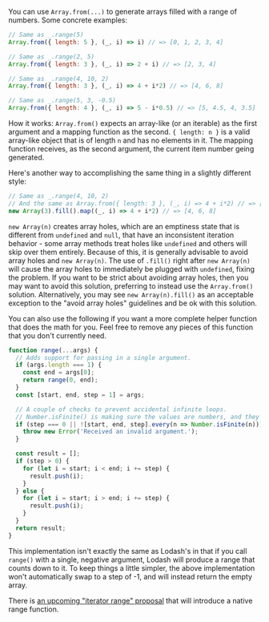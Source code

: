 You can use `Array.from(...)` to generate arrays filled with a range of numbers. Some concrete examples:

```javascript
// Same as _.range(5)
Array.from({ length: 5 }, (_, i) => i) // => [0, 1, 2, 3, 4]

// Same as _.range(2, 5)
Array.from({ length: 3 }, (_, i) => 2 + i) // => [2, 3, 4]

// Same as _.range(4, 10, 2)
Array.from({ length: 3 }, (_, i) => 4 + i*2) // => [4, 6, 8]

// Same as _.range(5, 3, -0.5)
Array.from({ length: 4 }, (_, i) => 5 - i*0.5) // => [5, 4.5, 4, 3.5]
```

How it works: `Array.from()` expects an array-like (or an iterable) as the first argument and a mapping function as the second. `{ length: n }` is a valid array-like object that is of length `n` and has no elements in it. The mapping function receives, as the second argument, the current item number geing generated.

Here's another way to accomplishing the same thing in a slightly different style:

```javascript
// Same as _.range(4, 10, 2)
// And the same as Array.from({ length: 3 }, (_, i) => 4 + i*2) // => [4, 6, 8]
new Array(3).fill().map((_, i) => 4 + i*2) // => [4, 6, 8]
```

`new Array(n)` creates array holes, which are an emptiness state that is different from `undefined` and `null`, that have an inconsistent iteration behavior - some array methods treat holes like `undefined` and others will skip over them entirely. Because of this, it is generally advisable to avoid array holes and `new Array(n)`. The use of `.fill()` right after `new Array(n)` will cause the array holes to immediately be plugged with `undefined`, fixing the problem. If you want to be strict about avoiding array holes, then you may want to avoid this solution, preferring to instead use the `Array.from()` solution. Alternatively, you may see `new Array(n).fill()` as an acceptable exception to the "avoid array holes" guidelines and be ok with this solution.

You can also use the following if you want a more complete helper function that does the math for you. Feel free to remove any pieces of this function that you don't currently need.

```javascript
function range(...args) {
  // Adds support for passing in a single argument.
  if (args.length === 1) {
    const end = args[0];
    return range(0, end);
  }
  const [start, end, step = 1] = args;

  // A couple of checks to prevent accidental infinite loops.
  // Number.isFinite() is making sure the values are numbers, and they aren't NaN or Infinity.
  if (step === 0 || ![start, end, step].every(n => Number.isFinite(n))) {
    throw new Error('Received an invalid argument.');
  }

  const result = [];
  if (step > 0) {
    for (let i = start; i < end; i += step) {
      result.push(i);
    }
  } else {
    for (let i = start; i > end; i += step) {
      result.push(i);
    }
  }
  return result;
}
```

This implementation isn't exactly the same as Lodash's in that if you call `range()` with a single, negative argument, Lodash will produce a range that counts down to it. To keep things a little simpler, the above implementation won't automatically swap to a step of -1, and will instead return the empty array.

There is [an upcoming "iterator range" proposal](https://github.com/tc39/proposal-iterator.range) that will introduce a native range function.
